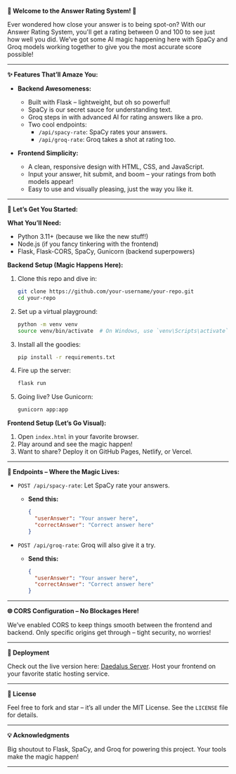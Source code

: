 **🎉 Welcome to the Answer Rating System! 🎉**

Ever wondered how close your answer is to being spot-on? With our Answer Rating System, you'll get a rating between 0 and 100 to see just how well you did. We’ve got some AI magic happening here with SpaCy and Groq models working together to give you the most accurate score possible!

---

**✨ Features That’ll Amaze You:**

- **Backend Awesomeness:**
  - Built with Flask – lightweight, but oh so powerful!
  - SpaCy is our secret sauce for understanding text.
  - Groq steps in with advanced AI for rating answers like a pro.
  - Two cool endpoints:
    - `/api/spacy-rate`: SpaCy rates your answers.
    - `/api/groq-rate`: Groq takes a shot at rating too.

- **Frontend Simplicity:**
  - A clean, responsive design with HTML, CSS, and JavaScript.
  - Input your answer, hit submit, and boom – your ratings from both models appear!
  - Easy to use and visually pleasing, just the way you like it.

---

**🚀 Let’s Get You Started:**

**What You’ll Need:**
- Python 3.11+ (because we like the new stuff!)
- Node.js (if you fancy tinkering with the frontend)
- Flask, Flask-CORS, SpaCy, Gunicorn (backend superpowers)

**Backend Setup (Magic Happens Here):**

1. Clone this repo and dive in:
   ```bash
   git clone https://github.com/your-username/your-repo.git
   cd your-repo
   ```

2. Set up a virtual playground:
   ```bash
   python -m venv venv
   source venv/bin/activate  # On Windows, use `venv\Scripts\activate`
   ```

3. Install all the goodies:
   ```bash
   pip install -r requirements.txt
   ```

4. Fire up the server:
   ```bash
   flask run
   ```

5. Going live? Use Gunicorn:
   ```bash
   gunicorn app:app
   ```

**Frontend Setup (Let’s Go Visual):**

1. Open `index.html` in your favorite browser.
2. Play around and see the magic happen!
3. Want to share? Deploy it on GitHub Pages, Netlify, or Vercel.

---

**🔮 Endpoints – Where the Magic Lives:**

- `POST /api/spacy-rate`: Let SpaCy rate your answers.
  - **Send this:**
    ```json
    {
      "userAnswer": "Your answer here",
      "correctAnswer": "Correct answer here"
    }
    ```

- `POST /api/groq-rate`: Groq will also give it a try.
  - **Send this:**
    ```json
    {
      "userAnswer": "Your answer here",
      "correctAnswer": "Correct answer here"
    }
    ```

---

**🌐 CORS Configuration – No Blockages Here!**

We’ve enabled CORS to keep things smooth between the frontend and backend. Only specific origins get through – tight security, no worries!

---

**📡 Deployment**

Check out the live version here: [Daedalus Server](https://daedalus-server.onrender.com/). Host your frontend on your favorite static hosting service.

---

**📜 License**

Feel free to fork and star – it’s all under the MIT License. See the `LICENSE` file for details.

---

**💡 Acknowledgments**

Big shoutout to Flask, SpaCy, and Groq for powering this project. Your tools make the magic happen!

---
